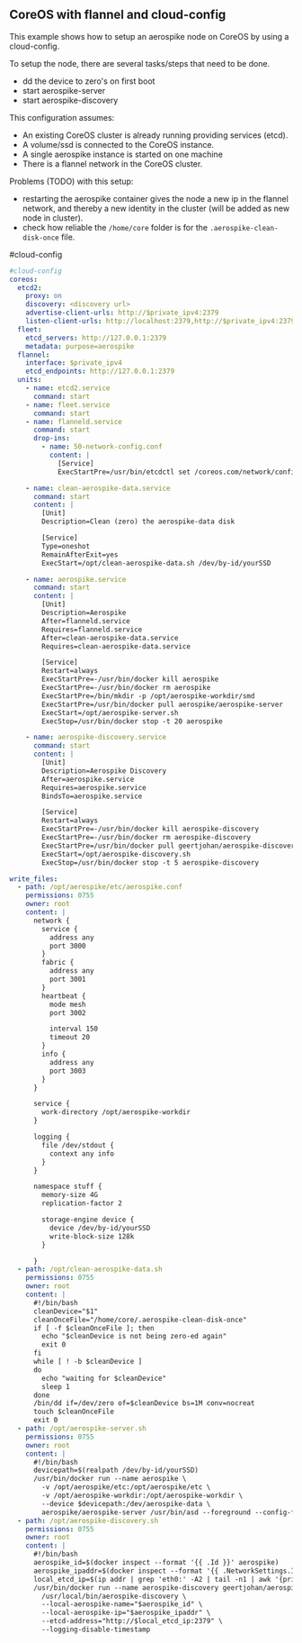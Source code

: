 ## CoreOS with flannel and cloud-config

This example shows how to setup an aerospike node on CoreOS by using a cloud-config.

To setup the node, there are several tasks/steps that need to be done.
 - dd the device to zero's on first boot
 - start aerospike-server
 - start aerospike-discovery

This configuration assumes:
 - An existing CoreOS cluster is already running providing services (etcd).
 - A volume/ssd is connected to the CoreOS instance.
 - A single aerospike instance is started on one machine
 - There is a flannel network in the CoreOS cluster.

Problems (TODO) with this setup:
 - restarting the aerospike container gives the node a new ip in the flannel network, and thereby a new identity in the cluster (will be added as new node in cluster).
 - check how reliable the `/home/core` folder is for the `.aerospike-clean-disk-once` file.

#cloud-config
```yaml
#cloud-config
coreos:
  etcd2:
    proxy: on
    discovery: <discovery url>
    advertise-client-urls: http://$private_ipv4:2379
    listen-client-urls: http://localhost:2379,http://$private_ipv4:2379
  fleet:
    etcd_servers: http://127.0.0.1:2379
    metadata: purpose=aerospike
  flannel:
    interface: $private_ipv4
    etcd_endpoints: http://127.0.0.1:2379
  units:
    - name: etcd2.service
      command: start
    - name: fleet.service
      command: start
    - name: flanneld.service
      command: start
      drop-ins:
        - name: 50-network-config.conf
          content: |
            [Service]
            ExecStartPre=/usr/bin/etcdctl set /coreos.com/network/config '{ "Network": "20.0.0.0/16" }'

    - name: clean-aerospike-data.service
      command: start
      content: |
        [Unit]
        Description=Clean (zero) the aerospike-data disk

        [Service]
        Type=oneshot
        RemainAfterExit=yes
        ExecStart=/opt/clean-aerospike-data.sh /dev/by-id/yourSSD

    - name: aerospike.service
      command: start
      content: |
        [Unit]
        Description=Aerospike
        After=flanneld.service
        Requires=flanneld.service
        After=clean-aerospike-data.service
        Requires=clean-aerospike-data.service

        [Service]
        Restart=always
        ExecStartPre=-/usr/bin/docker kill aerospike
        ExecStartPre=-/usr/bin/docker rm aerospike
        ExecStartPre=/bin/mkdir -p /opt/aerospike-workdir/smd
        ExecStartPre=/usr/bin/docker pull aerospike/aerospike-server
        ExecStart=/opt/aerospike-server.sh
        ExecStop=/usr/bin/docker stop -t 20 aerospike

    - name: aerospike-discovery.service
      command: start
      content: |
        [Unit]
        Description=Aerospike Discovery
        After=aerospike.service
        Requires=aerospike.service
        BindsTo=aerospike.service

        [Service]
        Restart=always
        ExecStartPre=-/usr/bin/docker kill aerospike-discovery
        ExecStartPre=-/usr/bin/docker rm aerospike-discovery
        ExecStartPre=/usr/bin/docker pull geertjohan/aerospike-discovery
        ExecStart=/opt/aerospike-discovery.sh
        ExecStop=/usr/bin/docker stop -t 5 aerospike-discovery

write_files:
  - path: /opt/aerospike/etc/aerospike.conf
    permissions: 0755
    owner: root
    content: |
      network {
        service {
          address any
          port 3000
        }
        fabric {
          address any
          port 3001
        }
        heartbeat {
          mode mesh
          port 3002

          interval 150
          timeout 20
        }
        info {
          address any
          port 3003
        }
      }

      service {
        work-directory /opt/aerospike-workdir
      }

      logging {
        file /dev/stdout {
          context any info
        }
      }

      namespace stuff {
        memory-size 4G
        replication-factor 2

        storage-engine device {
          device /dev/by-id/yourSSD
          write-block-size 128k
        }

      }
  - path: /opt/clean-aerospike-data.sh
    permissions: 0755
    owner: root
    content: |
      #!/bin/bash
      cleanDevice="$1"
      cleanOnceFile="/home/core/.aerospike-clean-disk-once"
      if [ -f $cleanOnceFile ]; then
        echo "$cleanDevice is not being zero-ed again"
        exit 0
      fi
      while [ ! -b $cleanDevice ]
      do
        echo "waiting for $cleanDevice"
        sleep 1
      done
      /bin/dd if=/dev/zero of=$cleanDevice bs=1M conv=nocreat
      touch $cleanOnceFile
      exit 0
  - path: /opt/aerospike-server.sh
    permissions: 0755
    owner: root
    content: |
      #!/bin/bash
      devicepath=$(realpath /dev/by-id/yourSSD)
      /usr/bin/docker run --name aerospike \
        -v /opt/aerospike/etc:/opt/aerospike/etc \
        -v /opt/aerospike-workdir:/opt/aerospike-workdir \
        --device $devicepath:/dev/aerospike-data \
        aerospike/aerospike-server /usr/bin/asd --foreground --config-file /opt/aerospike/etc/aerospike.conf
  - path: /opt/aerospike-discovery.sh
    permissions: 0755
    owner: root
    content: |
      #!/bin/bash
      aerospike_id=$(docker inspect --format '{{ .Id }}' aerospike)
      aerospike_ipaddr=$(docker inspect --format '{{ .NetworkSettings.IPAddress }}' aerospike)
      local_etcd_ip=$(ip addr | grep 'eth0:' -A2 | tail -n1 | awk '{print $2}' | cut -f1 -d'/')
      /usr/bin/docker run --name aerospike-discovery geertjohan/aerospike-discovery \
        /usr/local/bin/aerospike-discovery \
        --local-aerospike-name="$aerospike_id" \
        --local-aerospike-ip="$aerospike_ipaddr" \
        --etcd-address="http://$local_etcd_ip:2379" \
        --logging-disable-timestamp
```

